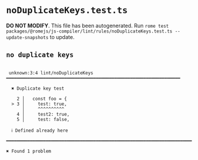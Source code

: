 # `noDuplicateKeys.test.ts`

**DO NOT MODIFY**. This file has been autogenerated. Run `rome test packages/@romejs/js-compiler/lint/rules/noDuplicateKeys.test.ts --update-snapshots` to update.

## `no duplicate keys`

```

 unknown:3:4 lint/noDuplicateKeys ━━━━━━━━━━━━━━━━━━━━━━━━━━━━━━━━━━━━━━━━━━━━━━━━━━━━━━━━━━━━━━━━━━

  ✖ Duplicate key test

    2 │   const foo = {
  > 3 │     test: true,
      │     ^^^^^^^^^^ 
    4 │     test2: true,
    5 │     test: false,

  ℹ Defined already here

━━━━━━━━━━━━━━━━━━━━━━━━━━━━━━━━━━━━━━━━━━━━━━━━━━━━━━━━━━━━━━━━━━━━━━━━━━━━━━━━━━━━━━━━━━━━━━━━━━━━

✖ Found 1 problem

```
